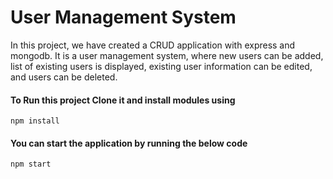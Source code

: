 # User Management System
In this project, we have created a CRUD application with express and mongodb. It is a user management system, where new users can be added, list of existing users is displayed, existing user information can be edited, and users can be deleted.

#### To Run this project Clone it and install modules using
```
npm install
```

#### You can start the application by running the below code 
```
npm start
```


